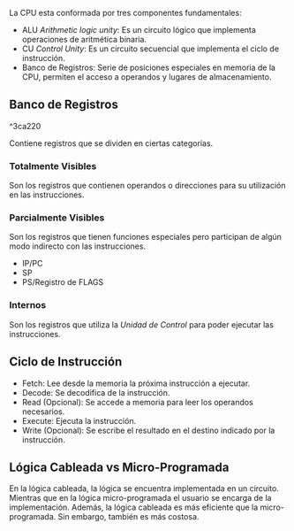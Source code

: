La CPU esta conformada por tres componentes fundamentales:
- ALU *Arithmetic logic unity*: Es un circuito lógico que implementa operaciones de aritmética binaria.
- CU *Control Unity*:  Es un circuito secuencial que implementa el ciclo de instrucción.
- Banco de Registros: Serie de posiciones especiales en memoria de la CPU, permiten el acceso a operandos y lugares de almacenamiento.

## Banco de Registros

^3ca220

Contiene registros que se dividen en ciertas categorías.

### Totalmente Visibles
Son los registros que contienen operandos o direcciones para su utilización en las instrucciones.

### Parcialmente Visibles
Son los registros que tienen funciones especiales pero participan de algún modo indirecto con las instrucciones.
- IP/PC
- SP
- PS/Registro de FLAGS

### Internos
Son los registros que utiliza la *Unidad de Control* para poder ejecutar las instrucciones.

## Ciclo de Instrucción
- Fetch: Lee desde la memoria la próxima instrucción a ejecutar.
- Decode: Se decodifica de la instrucción.
- Read (Opcional): Se accede a memoria para leer los operandos necesarios.
- Execute: Ejecuta la instrucción.
- Write (Opcional): Se escribe el resultado en el destino indicado por la instrucción.

## Lógica Cableada vs Micro-Programada
En la lógica cableada, la lógica se encuentra implementada en un circuito. Mientras que en la lógica micro-programada el usuario se encarga de la implementación.
Además, la lógica cableada es más eficiente que la micro-programada. Sin embargo, también es más costosa.




